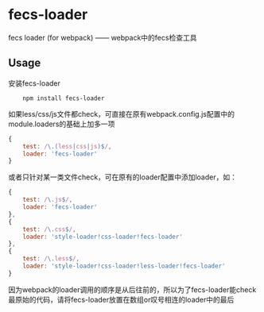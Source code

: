# fecs-loader
fecs loader (for webpack) —— webpack中的fecs检查工具
## Usage
安装fecs-loader

```shell
    npm install fecs-loader
```
如果less/css/js文件都check，可直接在原有webpack.config.js配置中的module.loaders的基础上加多一项

```js
{
    test: /\.(less|css|js)$/,
    loader: 'fecs-loader'
}
```
或者只针对某一类文件check，可在原有的loader配置中添加loader，如：

```js
{
    test: /\.js$/,
    loader: 'fecs-loader'
},
{
    test: /\.css$/,
    loader: 'style-loader!css-loader!fecs-loader'
},
{
    test: /\.less$/,
    loader: 'style-loader!css-loader!less-loader!fecs-loader'
}
```
因为webpack的loader调用的顺序是从后往前的，所以为了fecs-loader能check最原始的代码，请将fecs-loader放置在数组or叹号相连的loader中的最后